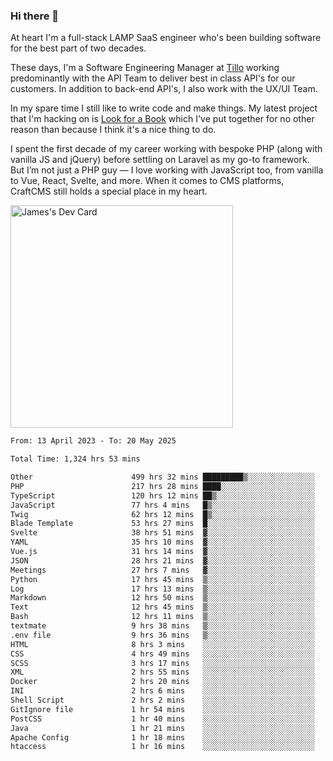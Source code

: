 ### Hi there 👋

<!--
**JamesNock/JamesNock** is a ✨ _special_ ✨ repository because its `README.md` (this file) appears on your GitHub profile.

Here are some ideas to get you started:

- 🔭 I’m currently working on ...
- 🌱 I’m currently learning ...
- 👯 I’m looking to collaborate on ...
- 🤔 I’m looking for help with ...
- 💬 Ask me about ...
- 📫 How to reach me: ...
- 😄 Pronouns: ...
- ⚡ Fun fact: ...
-->
At heart I'm a full-stack LAMP SaaS engineer who's been building software for the best part of two decades.

These days, I'm a Software Engineering Manager at [Tillo](https://www.tillo.io/) working predominantly with the API Team to deliver best in class API's for our customers. In addition to back-end API's, I also work with the UX/UI Team.

In my spare time I still like to write code and make things. My latest project that I'm hacking on is [Look for a Book](https://www.lookforabook.co.uk/) which I've put together for no other reason than because I think it's a nice thing to do.

I spent the first decade of my career working with bespoke PHP (along with vanilla JS and jQuery) before settling on Laravel as my go-to framework. But I’m not just a PHP guy — I love working with JavaScript too, from vanilla to Vue, React, Svelte, and more. When it comes to CMS platforms, CraftCMS still holds a special place in my heart.

<a href="https://app.daily.dev/h2onock"><img src="https://api.daily.dev/devcards/v2/XQraFlxE3JPWOlcSuOB2K.png?type=default&r=18u" width="356" alt="James's Dev Card"/></a>

<!--START_SECTION:waka-->

```txt
From: 13 April 2023 - To: 20 May 2025

Total Time: 1,324 hrs 53 mins

Other                      499 hrs 32 mins █████████▒░░░░░░░░░░░░░░░   37.70 %
PHP                        217 hrs 28 mins ████░░░░░░░░░░░░░░░░░░░░░   16.42 %
TypeScript                 120 hrs 12 mins ██▒░░░░░░░░░░░░░░░░░░░░░░   09.07 %
JavaScript                 77 hrs 4 mins   █▒░░░░░░░░░░░░░░░░░░░░░░░   05.82 %
Twig                       62 hrs 12 mins  █▒░░░░░░░░░░░░░░░░░░░░░░░   04.70 %
Blade Template             53 hrs 27 mins  █░░░░░░░░░░░░░░░░░░░░░░░░   04.04 %
Svelte                     38 hrs 51 mins  ▓░░░░░░░░░░░░░░░░░░░░░░░░   02.93 %
YAML                       35 hrs 10 mins  ▓░░░░░░░░░░░░░░░░░░░░░░░░   02.66 %
Vue.js                     31 hrs 14 mins  ▓░░░░░░░░░░░░░░░░░░░░░░░░   02.36 %
JSON                       28 hrs 21 mins  ▓░░░░░░░░░░░░░░░░░░░░░░░░   02.14 %
Meetings                   27 hrs 7 mins   ▓░░░░░░░░░░░░░░░░░░░░░░░░   02.05 %
Python                     17 hrs 45 mins  ▒░░░░░░░░░░░░░░░░░░░░░░░░   01.34 %
Log                        17 hrs 13 mins  ▒░░░░░░░░░░░░░░░░░░░░░░░░   01.30 %
Markdown                   12 hrs 50 mins  ▒░░░░░░░░░░░░░░░░░░░░░░░░   00.97 %
Text                       12 hrs 45 mins  ▒░░░░░░░░░░░░░░░░░░░░░░░░   00.96 %
Bash                       12 hrs 11 mins  ▒░░░░░░░░░░░░░░░░░░░░░░░░   00.92 %
textmate                   9 hrs 38 mins   ▒░░░░░░░░░░░░░░░░░░░░░░░░   00.73 %
.env file                  9 hrs 36 mins   ▒░░░░░░░░░░░░░░░░░░░░░░░░   00.73 %
HTML                       8 hrs 3 mins    ░░░░░░░░░░░░░░░░░░░░░░░░░   00.61 %
CSS                        4 hrs 49 mins   ░░░░░░░░░░░░░░░░░░░░░░░░░   00.36 %
SCSS                       3 hrs 17 mins   ░░░░░░░░░░░░░░░░░░░░░░░░░   00.25 %
XML                        2 hrs 55 mins   ░░░░░░░░░░░░░░░░░░░░░░░░░   00.22 %
Docker                     2 hrs 20 mins   ░░░░░░░░░░░░░░░░░░░░░░░░░   00.18 %
INI                        2 hrs 6 mins    ░░░░░░░░░░░░░░░░░░░░░░░░░   00.16 %
Shell Script               2 hrs 2 mins    ░░░░░░░░░░░░░░░░░░░░░░░░░   00.15 %
GitIgnore file             1 hr 54 mins    ░░░░░░░░░░░░░░░░░░░░░░░░░   00.14 %
PostCSS                    1 hr 40 mins    ░░░░░░░░░░░░░░░░░░░░░░░░░   00.13 %
Java                       1 hr 21 mins    ░░░░░░░░░░░░░░░░░░░░░░░░░   00.10 %
Apache Config              1 hr 18 mins    ░░░░░░░░░░░░░░░░░░░░░░░░░   00.10 %
htaccess                   1 hr 16 mins    ░░░░░░░░░░░░░░░░░░░░░░░░░   00.10 %
```

<!--END_SECTION:waka-->
